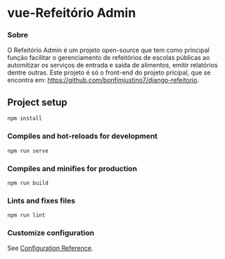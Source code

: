 # vue-Refeitório Admin
### Sobre
  O Refeitório Admin é um projeto open-source que tem como principal função facilitar o gerenciamento de refeitórios de escolas públicas ao automitizar os serviços de entrada e saída de alimentos, emitir relatórios dentre outras.
  Este projeto é só o front-end do projeto pricipal, que se encontra em: https://github.com/bonfimjustino7/django-refeitorio.

## Project setup
```
npm install
```

### Compiles and hot-reloads for development
```
npm run serve
```

### Compiles and minifies for production
```
npm run build
```

### Lints and fixes files
```
npm run lint
```

### Customize configuration
See [Configuration Reference](https://cli.vuejs.org/config/).

